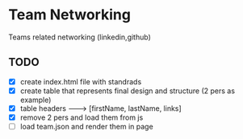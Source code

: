 # Team Networking
Teams related networking (linkedin,github)

## TODO

- [x] create index.html file with standrads
- [x] create table that represents final design and structure (2 pers as example)
- [x] table headers ---> [firstName, lastName, links]
- [x] remove 2 pers and load them from js
- [ ] load team.json and render them in page